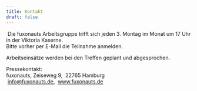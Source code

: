 ```yaml
---
title: Kontakt
draft: false
---
```

 Die fuxonauts Arbeitsgruppe trifft sich jeden 3. Montag im Monat um 17 Uhr in der Viktoria Kaserne.\
Bitte vorher per E-Mail die Teilnahme anmelden.

Arbeitseinsätze werden bei den Treffen geplant und abgesprochen.

Pressekontakt:  \
fuxonauts, Zeiseweg 9,  22765 Hamburg \
 info@fuxonauts.de,  www.fuxonauts.de